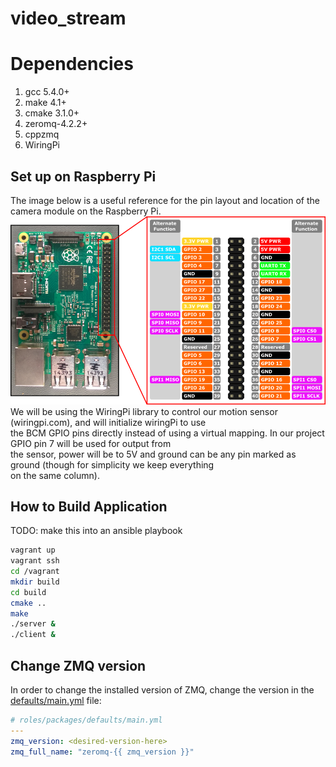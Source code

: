 # video_stream

# Dependencies
1. gcc 5.4.0+
2. make 4.1+
3. cmake 3.1.0+
4. zeromq-4.2.2+
5. cppzmq
6. WiringPi
## Set up on Raspberry Pi
The image below is a useful reference for the pin layout and location of the camera module on the Raspberry Pi.  
![](images/rp_pinout.png?raw=true)    
We will be using the WiringPi library to control our motion sensor (wiringpi.com), and will initialize wiringPi to use  
the BCM GPIO pins directly instead of using a virtual mapping. In our project GPIO pin 7 will be used for output from  
the sensor, power will be to 5V and ground can be any pin marked as ground (though for simplicity we keep everything  
on the same column).  
## How to Build Application
TODO: make this into an ansible playbook
```bash
vagrant up
vagrant ssh
cd /vagrant
mkdir build
cd build
cmake ..
make
./server &
./client &
```

## Change ZMQ version
In order to change the installed version of ZMQ, change the version in the [defaults/main.yml](https://github.com/moorem27/video_stream/blob/development/roles/packages/defaults/main.yml) file:
```yaml
# roles/packages/defaults/main.yml
---
zmq_version: <desired-version-here>
zmq_full_name: "zeromq-{{ zmq_version }}"
```